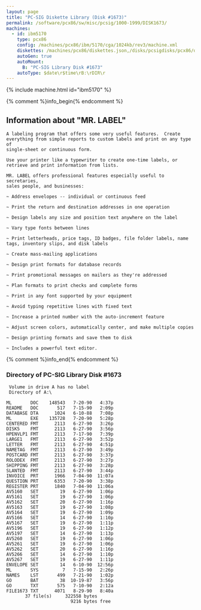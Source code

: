 ```yaml
---
layout: page
title: "PC-SIG Diskette Library (Disk #1673)"
permalink: /software/pcx86/sw/misc/pcsig/1000-1999/DISK1673/
machines:
  - id: ibm5170
    type: pcx86
    config: /machines/pcx86/ibm/5170/cga/1024kb/rev3/machine.xml
    diskettes: /machines/pcx86/diskettes.json,/disks/pcsigdisks/pcx86/diskettes.json
    autoGen: true
    autoMount:
      B: "PC-SIG Library Disk #1673"
    autoType: $date\r$time\rB:\rDIR\r
---
```


{% include machine.html id="ibm5170" %}

{% comment %}info_begin{% endcomment %}

## Information about "MR. LABEL"

    A labeling program that offers some very useful features.  Create
    everything from simple reports to custom labels and print on any type of
    single-sheet or continuous form.
    
    Use your printer like a typewriter to create one-time labels, or
    retrieve and print information from lists.
    
    MR. LABEL offers professional features especially useful to
    secretaries,
    sales people, and businesses:
    
    ~ Address envelopes -- individual or continuous feed
    
    ~ Print the return and destination addresses in one operation
    
    ~ Design labels any size and position text anywhere on the label
    
    ~ Vary type fonts between lines
    
    ~ Print letterheads, price tags, ID badges, file folder labels, name
    tags, inventory slips, and disk labels
    
    ~ Create mass-mailing applications
    
    ~ Design print formats for database records
    
    ~ Print promotional messages on mailers as they're addressed
    
    ~ Plan formats to print checks and complete forms
    
    ~ Print in any font supported by your equipment
    
    ~ Avoid typing repetitive lines with fixed text
    
    ~ Increase a printed number with the auto-increment feature
    
    ~ Adjust screen colors, automatically center, and make multiple copies
    
    ~ Design printing formats and save them to disk
    
    ~ Includes a powerful text editor.
{% comment %}info_end{% endcomment %}


### Directory of PC-SIG Library Disk #1673

     Volume in drive A has no label
     Directory of A:\

    ML       DOC    148543   7-20-90   4:37p
    README   DOC       517   7-15-90   2:09p
    DATABASE DTA      1024   6-10-88   7:08p
    ML       EXE    135728   7-20-90   5:28p
    CENTERED FMT      2113   6-27-90   3:26p
    DISK5    FMT      2113   6-27-90   3:56p
    HPENVLP1 FMT      2113   7-17-90   7:39p
    LARGE1   FMT      2113   6-27-90   3:52p
    LETTER   FMT      2113   6-27-90   4:51p
    NAMETAG  FMT      2113   6-27-90   3:49p
    POSTCARD FMT      2113   6-27-90   3:37p
    ROLODEX  FMT      2113   6-27-90   3:27p
    SHIPPING FMT      2113   6-27-90   3:28p
    SLANTED  FMT      2113   6-27-90   3:44p
    INVOICE  PRT      1966   7-04-90  11:07a
    QUESTION PRT      6353   7-20-90   3:38p
    REGISTER PRT      1840   7-04-90  11:06a
    AV5160   SET        19   6-27-90   1:06p
    AV5161   SET        19   6-27-90   1:06p
    AV5162   SET        20   6-27-90   1:16p
    AV5163   SET        19   6-27-90   1:08p
    AV5164   SET        19   6-27-90   1:09p
    AV5166   SET        14   6-27-90   1:10p
    AV5167   SET        19   6-27-90   1:11p
    AV5196   SET        19   6-27-90   1:12p
    AV5197   SET        14   6-27-90   1:13p
    AV5260   SET        19   6-27-90   1:06p
    AV5261   SET        19   6-27-90   1:06p
    AV5262   SET        20   6-27-90   1:16p
    AV5266   SET        14   6-27-90   1:10p
    AV5267   SET        19   6-27-90   1:11p
    ENVELOPE SET        14   6-10-90  12:56p
    ML       SYS         7   7-15-90   2:26p
    NAMES    LST       499   7-21-90   1:02p
    GO       BAT        38  10-19-87   3:56p
    GO       TXT       575   7-10-90   2:12a
    FILE1673 TXT      4071   8-29-90   8:40a
           37 file(s)     322558 bytes
                            9216 bytes free
